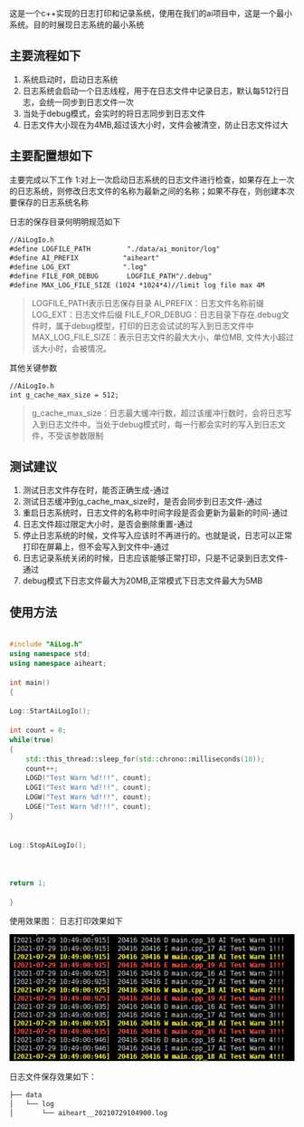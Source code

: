 这是一个c++实现的日志打印和记录系统，使用在我们的ai项目中，这是一个最小系统。目的时展现日志系统的最小系统

## 主要流程如下


1. 系统启动时，启动日志系统
2. 日志系统会启动一个日志线程，用于在日志文件中记录日志，默认每512行日志，会统一同步到日志文件一次
3. 当处于debug模式，会实时的将日志同步到日志文件
4. 日志文件大小现在为4MB,超过该大小时，文件会被清空，防止日志文件过大


## 主要配置想如下
主要完成以下工作
1:对上一次启动日志系统的日志文件进行检查，如果存在上一次的日志系统，则修改日志文件的名称为最新之间的名称；如果不存在，则创建本次要保存的日志系统名称

日志的保存目录何明明规范如下

```
//AiLogIo.h
#define LOGFILE_PATH         "./data/ai_monitor/log"
#define AI_PREFIX           "aiheart"
#define LOG_EXT             ".log"
#define FILE_FOR_DEBUG       LOGFILE_PATH"/.debug"
#define MAX_LOG_FILE_SIZE (1024 *1024*4)//limit log file max 4M
```

> LOGFILE_PATH表示日志保存目录
> AI_PREFIX：日志文件名称前缀
> LOG_EXT：日志文件后缀
> FILE_FOR_DEBUG：日志目录下存在.debug文件时，属于debug模型，打印的日志会试试的写入到日志文件中
> MAX_LOG_FILE_SIZE：表示日志文件的最大大小，单位MB, 文件大小超过该大小时，会被情况。

其他关键参数
```
//AiLogIo.h
int g_cache_max_size = 512;

```

> g_cache_max_size：日志最大缓冲行数，超过该缓冲行数时，会将日志写入到日志文件中。当处于debug模式时，每一行都会实时的写入到日志文件，不受该参数限制

## 测试建议

1. 测试日志文件存在时，能否正确生成-通过
2. 测试日志缓冲到g_cache_max_size时，是否会同步到日志文件-通过
3. 重启日志系统时，日志文件的名称中时间字段是否会更新为最新的时间-通过
4. 日志文件超过限定大小时，是否会删除重置-通过
5. 停止日志系统的时候，文件写入应该时不再进行的。也就是说，日志可以正常打印在屏幕上，但不会写入到文件中-通过
6. 日志记录系统关闭的时候，日志应该能够正常打印，只是不记录到日志文件-通过
7. debug模式下日志文件最大为20MB,正常模式下日志文件最大为5MB

## 使用方法
```c++

#include "AiLog.h"
using namespace std;
using namespace aiheart;

int main()
{

Log::StartAiLogIo();

int count = 0;
while(true)
{
    std::this_thread::sleep_for(std::chrono::milliseconds(10));
    count++;
    LOGD("Test Warn %d!!!", count);
    LOGI("Test Warn %d!!!", count);
    LOGW("Test Warn %d!!!", count);
    LOGE("Test Warn %d!!!", count);
}


Log::StopAiLogIo();



return 1;

}
```

使用效果图：
日志打印效果如下

![logprint](./images/logprint.png)

日志文件保存效果如下：
```
├── data
│   └── log
│       └── aiheart__20210729104900.log
```